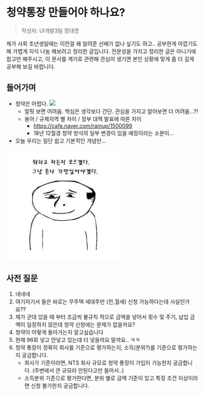 # 청약통장 만들어야 하나요?
> 작성자: UI개발3팀 정대영

제가 사회 초년생일때는 이런걸 왜 알려준 선배가 없나 싶기도 하고.. 공부한게 아깝기도해 가볍게 지식 나눔 해보려고 정리한 글입니다. 전문성을 가지고 정리한 글은 아니기에 참고만 해주시고, 이 문서를 계기로 관련해 관심이 생기면 본인 상황에 맞게 좀 더 깊게 공부해 보길 바랍니다.

## 들어가며
* 청약은 어렵다. <img src="https://twemoji.maxcdn.com/2/72x72/1f616.png" width="20">
	* 얼핏 보면 어려움. 핵심은 생각보다 간단. 관심을 가지고 알아보면 더 어려움...?!
	* 용어 / 규제지역 별 차이 / 정부 대책 발표에 따른 차이
		* https://cafe.naver.com/rainup/1500099
		* 18년 12월경 청약 방식의 일부 변경이 있을 예정이라는 소문이...
* 오늘 우리는 일단 쉽고 기본적인 개념만...
  
<img src="/assets/images/00.jpg" width="300">

## 사전 질문
1. 네네네
2. 여기저기서 들은 바로는 무주택 세대주만 (전,월세) 신청 가능하다는데 사실인가요?? 
3. 제가 군대 있을 때 부터 조금씩 불규칙 적으로 금액을 넣어서 횟수 및 주기, 납입 금액이 일정하지 않은데 청약 신청에는 문제가 없을까요?
4. 청약이 어떻게 돌아가는지 알고싶습니다
5. 현재 96회 넣고 안넣고 있는데 더 넣을까요 말까요.. ㅋㅋ
6. 청약 통장이 정확히 회사를 기준으로 평가하는지, 소득(분위?)를 기준으로 평가하는지 궁금합니다.
	* 회사가 기준이라면, NTS 회사 규모로 청약 통장이 가입이 가능한지 궁금합니다. (주변에서 큰 규모라 안된다고만 들어서..)
	* 소득분위 기준으로 평가한다면, 분위 별로 금액 기준이 있고 특정 조건 이상이라면 신청 불가한지 궁금합니다.